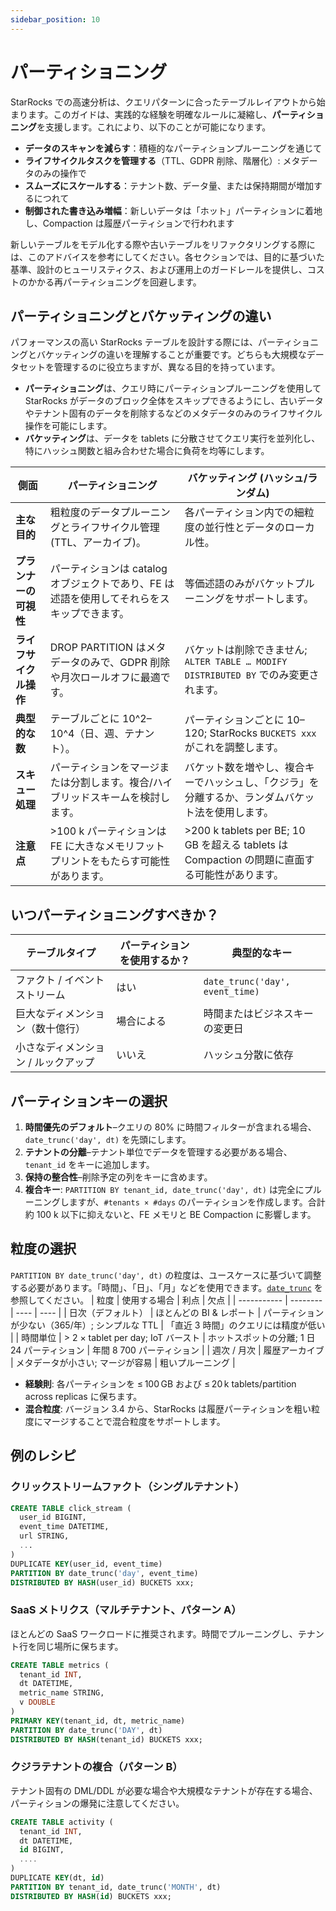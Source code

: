 ```yaml
---
sidebar_position: 10
---
```


# パーティショニング

StarRocks での高速分析は、クエリパターンに合ったテーブルレイアウトから始まります。このガイドは、実践的な経験を明確なルールに凝縮し、**パーティショニング**を支援します。これにより、以下のことが可能になります。

- **データのスキャンを減らす**：積極的なパーティションプルーニングを通じて
- **ライフサイクルタスクを管理する**（TTL、GDPR 削除、階層化）: メタデータのみの操作で
- **スムーズにスケールする**：テナント数、データ量、または保持期間が増加するにつれて
- **制御された書き込み増幅**：新しいデータは「ホット」パーティションに着地し、Compaction は履歴パーティションで行われます

新しいテーブルをモデル化する際や古いテーブルをリファクタリングする際には、このアドバイスを参考にしてください。各セクションでは、目的に基づいた基準、設計のヒューリスティクス、および運用上のガードレールを提供し、コストのかかる再パーティショニングを回避します。

## パーティショニングとバケッティングの違い

パフォーマンスの高い StarRocks テーブルを設計する際には、パーティショニングとバケッティングの違いを理解することが重要です。どちらも大規模なデータセットを管理するのに役立ちますが、異なる目的を持っています。

- **パーティショニング**は、クエリ時にパーティションプルーニングを使用して StarRocks がデータのブロック全体をスキップできるようにし、古いデータやテナント固有のデータを削除するなどのメタデータのみのライフサイクル操作を可能にします。
- **バケッティング**は、データを tablets に分散させてクエリ実行を並列化し、特にハッシュ関数と組み合わせた場合に負荷を均等にします。

| 側面 | パーティショニング | バケッティング (ハッシュ/ランダム) |
| ------ | ------------ | ----------------------- |
| **主な目的** | 粗粒度のデータプルーニングとライフサイクル管理 (TTL、アーカイブ)。 | 各パーティション内での細粒度の並行性とデータのローカル性。 |
| **プランナーの可視性** | パーティションは catalog オブジェクトであり、FE は述語を使用してそれらをスキップできます。 | 等価述語のみがバケットプルーニングをサポートします。 |
| **ライフサイクル操作** | DROP PARTITION はメタデータのみで、GDPR 削除や月次ロールオフに最適です。 | バケットは削除できません; `ALTER TABLE … MODIFY DISTRIBUTED BY` でのみ変更されます。 |
| **典型的な数** | テーブルごとに 10^2–10^4（日、週、テナント）。 | パーティションごとに 10–120; StarRocks `BUCKETS xxx` がこれを調整します。 |
| **スキュー処理** | パーティションをマージまたは分割します。複合/ハイブリッドスキームを検討します。 | バケット数を増やし、複合キーでハッシュし、「クジラ」を分離するか、ランダムバケット法を使用します。 |
| **注意点** | >100 k パーティションは FE に大きなメモリフットプリントをもたらす可能性があります。 | >200 k tablets per BE; 10 GB を超える tablets は Compaction の問題に直面する可能性があります。 |

## いつパーティショニングすべきか？

| テーブルタイプ | パーティションを使用するか？ | 典型的なキー |
| ---------- | ---------- | ----------- |
| ファクト / イベントストリーム | はい | `date_trunc('day', event_time)` |
| 巨大なディメンション（数十億行） | 場合による | 時間またはビジネスキーの変更日 |
| 小さなディメンション / ルックアップ | いいえ | ハッシュ分散に依存 |

## パーティションキーの選択

1. **時間優先のデフォルト**–クエリの 80% に時間フィルターが含まれる場合、`date_trunc('day', dt)` を先頭にします。
2. **テナントの分離**–テナント単位でデータを管理する必要がある場合、`tenant_id` をキーに追加します。
3. **保持の整合性**–削除予定の列をキーに含めます。
4. **複合キー**: `PARTITION BY tenant_id, date_trunc('day', dt)` は完全にプルーニングしますが、`#tenants × #days` のパーティションを作成します。合計約 100 k 以下に抑えないと、FE メモリと BE Compaction に影響します。

## 粒度の選択

`PARTITION BY date_trunc('day', dt)` の粒度は、ユースケースに基づいて調整する必要があります。「時間」、「日」、「月」などを使用できます。[`date_trunc`](../sql-reference/sql-functions/date-time-functions/date_trunc.md) を参照してください。
| 粒度 | 使用する場合 | 利点 | 欠点 |
| ----------- | -------- | ---- | ---- |
| 日次（デフォルト） | ほとんどの BI & レポート | パーティションが少ない（365/年）; シンプルな TTL | 「直近 3 時間」のクエリには精度が低い |
| 時間単位 | > 2 × tablet per day; IoT バースト | ホットスポットの分離; 1 日 24 パーティション | 年間 8 700 パーティション |
| 週次 / 月次 | 履歴アーカイブ | メタデータが小さい; マージが容易 | 粗いプルーニング |

- **経験則**: 各パーティションを ≤ 100 GB および ≤ 20 k tablets/partition across replicas に保ちます。
- **混合粒度**: バージョン 3.4 から、StarRocks は履歴パーティションを粗い粒度にマージすることで混合粒度をサポートします。

## 例のレシピ

### クリックストリームファクト（シングルテナント）

```sql
CREATE TABLE click_stream (
  user_id BIGINT,
  event_time DATETIME,
  url STRING,
  ...
)
DUPLICATE KEY(user_id, event_time)
PARTITION BY date_trunc('day', event_time)
DISTRIBUTED BY HASH(user_id) BUCKETS xxx;
```

### SaaS メトリクス（マルチテナント、パターン A）

ほとんどの SaaS ワークロードに推奨されます。時間でプルーニングし、テナント行を同じ場所に保ちます。

```sql
CREATE TABLE metrics (
  tenant_id INT,
  dt DATETIME,
  metric_name STRING,
  v DOUBLE
)
PRIMARY KEY(tenant_id, dt, metric_name)
PARTITION BY date_trunc('DAY', dt)
DISTRIBUTED BY HASH(tenant_id) BUCKETS xxx;
```

### クジラテナントの複合（パターン B）

テナント固有の DML/DDL が必要な場合や大規模なテナントが存在する場合、パーティションの爆発に注意してください。

```sql
CREATE TABLE activity (
  tenant_id INT,
  dt DATETIME,
  id BIGINT,
  ....
)
DUPLICATE KEY(dt, id)
PARTITION BY tenant_id, date_trunc('MONTH', dt)
DISTRIBUTED BY HASH(id) BUCKETS xxx;
```